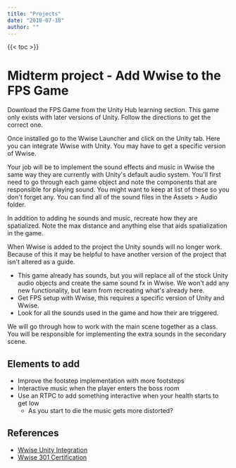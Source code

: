 ```yaml
---
title: "Projects"
date: "2018-07-18"
author: ""
---
```


{{< toc >}}

# Midterm project - Add Wwise to the FPS Game

Download the FPS Game from the Unity Hub learning section. This game only exists with later versions of Unity. Follow the directions to get the correct one.

Once installed go to the Wwise Launcher and click on the Unity tab. Here you can integrate Wwise with Unity. You may have to get a specific version of Wwise.

Your job will be to implement the sound effects and music in Wwise the same way they are currently with Unity's default audio system. You'll first need to go through each game object and note the components that are responsible for playing sound. You might want to keep at list of these so you don't forget any. You can find all of the sound files in the Assets > Audio folder.

In addition to adding he sounds and music, recreate how they are spatialized. Note the max distance and anything else that aids spatialization in the game.

When Wwise is added to the project the Unity sounds will no longer work. Because of this it may be helpful to have another version of the project that isn't altered as a guide.

- This game already has sounds, but you will replace all of the stock Unity audio objects and create the same sound fx in Wwise. We won't add any new functionality, but learn from recreating what's already here.
- Get FPS setup with Wwise, this requires a specific version of Unity and Wwise.
- Look for all the sounds used in the game and how their are triggered.

We will go through how to work with the main scene together as a class. You will be responsible for implementing the extra sounds in the secondary scene.

## Elements to add

- Improve the footstep implementation with more footsteps
- Interactive music when the player enters the boss room
- Use an RTPC to add something interactive when your health starts to get low
  - As you start to die the music gets more distorted?

## References

- [Wwise Unity Integration](https://www.audiokinetic.com/library/edge/?source=Unity&id=index.html)
- [Wwise 301 Certification](https://www.audiokinetic.com/courses/wwise301/)
